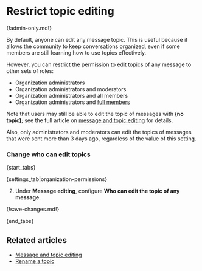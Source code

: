 # Restrict topic editing

{!admin-only.md!}

By default, anyone can edit any message topic. This is useful because it
allows the community to keep conversations organized, even if some members
are still learning how to use topics effectively.

However, you can restrict the permission to edit topics of any message
to other sets of roles:

* Organization administrators
* Organization administrators and moderators
* Organization administrators and all members
* Organization administrators and [full members](/help/restrict-permissions-of-new-members)

Note that users may still be able to edit the topic of messages with
**(no topic)**; see the full article on [message and topic
editing](/help/configure-message-editing-and-deletion) for details.

Also, only administrators and moderators can edit the topics of
messages that were sent more than 3 days ago, regardless of the value
of this setting.

### Change who can edit topics

{start_tabs}

{settings_tab|organization-permissions}

2. Under **Message editing**, configure **Who can edit the topic of any message**.

{!save-changes.md!}

{end_tabs}

## Related articles

* [Message and topic editing](/help/configure-message-editing-and-deletion)
* [Rename a topic](/help/rename-a-topic)

